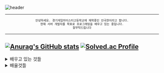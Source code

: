 ![header](https://capsule-render.vercel.app/api?type=waving&color=timeGradient&text=Welcome%20to%20Dewmo123's%20GitHub%20👋&animation=twinkling&fontSize=35&fontAlignY=40&fontAlign=70&height=250)

---
<center>

<span style="font-size:80%">

```sh
안녕하세요. 경기게임마이스터고등학교에 재학중인 안국현이라고 합니다.
현재 서버 개발자를 목표로 프로그래밍을 배우고 있는 중입니다.
잘부탁드립니다
```

</span>
</center>


---
[![Anurag's GitHub stats](https://github-readme-stats.vercel.app/api?Dewmo123=anuraghazra)](https://github.com/anuraghazra/github-readme-stats)
[![Solved.ac Profile](http://mazassumnida.wtf/api/v2/generate_badge?boj=dewmo123)](https://solved.ac/dewmo123/)
---

<span style="font-size:105%">

<details>
<summary>
배우고 있는 것들
</summary>
   <br>

![C++](	https://img.shields.io/badge/C%2B%2B-00599C?style=for-the-badge&logo=c%2B%2B&logoColor=whitee) ![C#](	https://img.shields.io/badge/C%23-239120?style=for-the-badge&logo=c-sharp&logoColor=white) ![unity](	https://img.shields.io/badge/Unity-100000?style=for-the-badge&logo=unity&logoColor=white)

</details>
<details>
<summary>
배울것들
</summary>
   <br>
  
![unreal](	https://img.shields.io/badge/unrealengine-%23313131.svg?style=for-the-badge&logo=unrealengine&logoColor=white) ![Python](		https://img.shields.io/badge/Python-14354C?style=for-the-badge&logo=python&logoColor=white)

</details>
</span>
